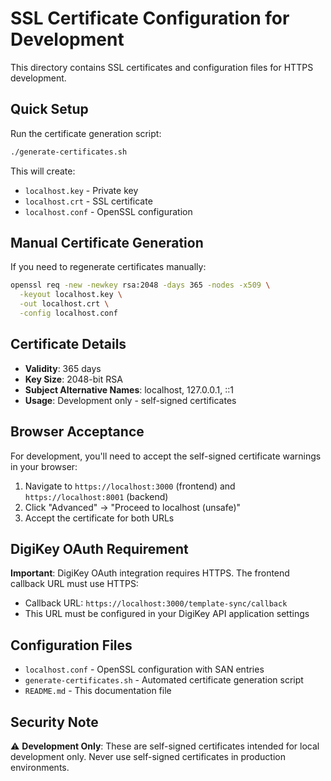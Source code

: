 # SSL Certificate Configuration for Development

This directory contains SSL certificates and configuration files for HTTPS development.

## Quick Setup

Run the certificate generation script:

```bash
./generate-certificates.sh
```

This will create:
- `localhost.key` - Private key
- `localhost.crt` - SSL certificate
- `localhost.conf` - OpenSSL configuration

## Manual Certificate Generation

If you need to regenerate certificates manually:

```bash
openssl req -new -newkey rsa:2048 -days 365 -nodes -x509 \
  -keyout localhost.key \
  -out localhost.crt \
  -config localhost.conf
```

## Certificate Details

- **Validity**: 365 days
- **Key Size**: 2048-bit RSA
- **Subject Alternative Names**: localhost, 127.0.0.1, ::1
- **Usage**: Development only - self-signed certificates

## Browser Acceptance

For development, you'll need to accept the self-signed certificate warnings in your browser:

1. Navigate to `https://localhost:3000` (frontend) and `https://localhost:8001` (backend)
2. Click "Advanced" → "Proceed to localhost (unsafe)"
3. Accept the certificate for both URLs

## DigiKey OAuth Requirement

**Important**: DigiKey OAuth integration requires HTTPS. The frontend callback URL must use HTTPS:
- Callback URL: `https://localhost:3000/template-sync/callback`
- This URL must be configured in your DigiKey API application settings

## Configuration Files

- `localhost.conf` - OpenSSL configuration with SAN entries
- `generate-certificates.sh` - Automated certificate generation script
- `README.md` - This documentation file

## Security Note

⚠️ **Development Only**: These are self-signed certificates intended for local development only. Never use self-signed certificates in production environments.